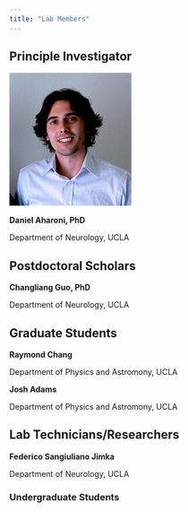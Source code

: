 ```yaml
---
title: "Lab Members"
---
```


## Principle Investigator

![Daniel Aharoni](DAharoni.png)

**Daniel Aharoni, PhD**

Department of Neurology, UCLA

## Postdoctoral Scholars

**Changliang Guo, PhD**

Department of Neurology, UCLA

## Graduate Students

**Raymond Chang**

Department of Physics and Astromony, UCLA

**Josh Adams**

Department of Physics and Astromony, UCLA

## Lab Technicians/Researchers

**Federico Sangiuliano Jimka**

Department of Neurology, UCLA

### Undergraduate Students

